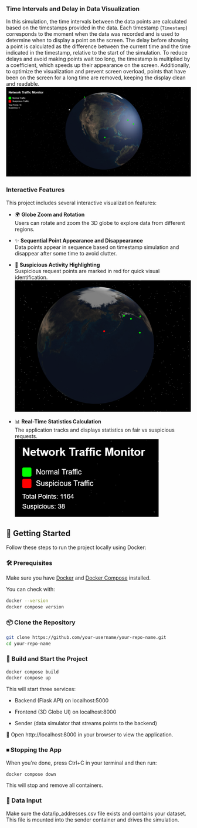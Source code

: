 ### Time Intervals and Delay in Data Visualization

In this simulation, the time intervals between the data points are calculated based on the timestamps provided in the data. Each timestamp (`Timestamp`) corresponds to the moment when the data was recorded and is used to determine when to display a point on the screen. The delay before showing a point is calculated as the difference between the current time and the time indicated in the timestamp, relative to the start of the simulation. To reduce delays and avoid making points wait too long, the timestamp is multiplied by a coefficient, which speeds up their appearance on the screen. Additionally, to optimize the visualization and prevent screen overload, points that have been on the screen for a long time are removed, keeping the display clean and readable.
![Interface](images/interface.png)
### Interactive Features

This project includes several interactive visualization features:

- 🌍 **Globe Zoom and Rotation**  
  Users can rotate and zoom the 3D globe to explore data from different regions.

- ✨ **Sequential Point Appearance and Disappearance**  
  Data points appear in sequence based on timestamp simulation and disappear after some time to avoid clutter.

- 🔴 **Suspicious Activity Highlighting**  
  Suspicious request points are marked in red for quick visual identification.  
  ![Suspicious Requests Screenshot](images/suspicious_requests.png)

- 📊 **Real-Time Statistics Calculation**  
  The application tracks and displays statistics on fair vs suspicious requests.  
  ![Statistics Screenshot](images/statistics_panel.png)

## 🚀 Getting Started

Follow these steps to run the project locally using Docker:

### 🛠 Prerequisites

Make sure you have [Docker](https://www.docker.com/products/docker-desktop) and [Docker Compose](https://docs.docker.com/compose/) installed.

You can check with:

```bash
docker --version
docker compose version
```

### 📦 Clone the Repository

```bash
git clone https://github.com/your-username/your-repo-name.git
cd your-repo-name
```

### 🧱 Build and Start the Project

```bash
docker compose build
docker compose up
```

This will start three services:

- Backend (Flask API) on localhost:5000

- Frontend (3D Globe UI) on localhost:8000

- Sender (data simulator that streams points to the backend)

📌 Open http://localhost:8000 in your browser to view the application.

### ⏹ Stopping the App
When you're done, press Ctrl+C in your terminal and then run:
```bash
docker compose down
```
This will stop and remove all containers.

### 📂 Data Input

Make sure the data/ip_addresses.csv file exists and contains your dataset. This file is mounted into the sender container and drives the simulation.